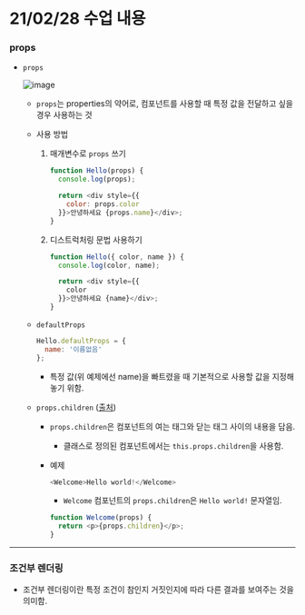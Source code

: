 # 21/02/28 수업 내용
### props

- `props`

  ![image](https://user-images.githubusercontent.com/54733637/109410972-f7631380-79e1-11eb-90e8-05b6068a7225.png)


  - `props`는 properties의 약어로, 컴포넌트를 사용할 때 특정 값을 전달하고 싶을 경우 사용하는 것

  - 사용 방법

    1. 매개변수로 `props` 쓰기

        ```js
        function Hello(props) {
          console.log(props);

          return <div style={{
            color: props.color
          }}>안녕하세요 {props.name}</div>;
        }
        ```

    2. 디스트럭처링 문법 사용하기

        ```js
        function Hello({ color, name }) {
          console.log(color, name);

          return <div style={{
            color
          }}>안녕하세요 {name}</div>;
        }
        ```

  - `defaultProps`

    ```js
    Hello.defaultProps = {
      name: '이름없음'
    };
    ```

    - 특정 값(위 예제에선 name)을 빠트렸을 때 기본적으로 사용할 값을 지정해놓기 위함.

  - `props.children` ([출처](https://ko.reactjs.org/docs/glossary.html#propschildren))

    - `props.children`은 컴포넌트의 여는 태그와 닫는 태그 사이의 내용을 담음.

      - 클래스로 정의된 컴포넌트에서는 `this.props.children`을 사용함.

    - 예제

      ```js
      <Welcome>Hello world!</Welcome>
      ```

      - `Welcome` 컴포넌트의 `props.children`은 `Hello world!` 문자열임.

      ```js
      function Welcome(props) {
        return <p>{props.children}</p>;
      }
      ```

___
### 조건부 렌더링

- 조건부 렌더링이란 특정 조건이 참인지 거짓인지에 따라 다른 결과를 보여주는 것을 의미함.


